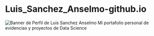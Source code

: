 # Luis_Sanchez_Anselmo-github.io
![Banner de Perfil de Luis Sanchez Anselmo](https://raw.githubusercontent.com/luissanchezanselmo/luissanchezanselmo.github.io/main/Gemini_Generated_Image_nc6jdygc6j.png)
Mi portafolio personal de evidencias y proyectos de Data Science
